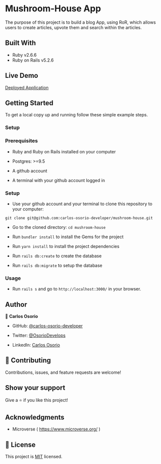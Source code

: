 # Mushroom-House App

The purpose of this project is to build a blog App, using RoR, which allows users to create articles, upvote them and search within the articles.

## Built With

- Ruby v2.6.6
- Ruby on Rails v5.2.6

## Live Demo

[Deployed Application]()


## Getting Started

To get a local copy up and running follow these simple example steps.

### Setup

### Prerequisites

- Ruby and Ruby on Rails installed on your computer

- Postgres: >=9.5

- A github account

- A terminal with your github account logged in

### Setup

- Use your github account and your terminal to clone this repository to your computer:

`git clone git@github.com:carlos-osorio-developer/mushroom-house.git`

- Go to the cloned directory:
`cd mushroom-house`

- Run `bundler install` to install the Gems for the project

- Run `yarn install` to install the project dependencies

- Run `rails db:create` to create the database

- Run `rails db:migrate` to setup the database

### Usage

- Run `rails s` and go to `http://localhost:3000/` in your browser.

## Author

👤 **Carlos Osorio**

- GitHub: [@carlos-osorio-developer](https://github.com/carlos-osorio-developer)

- Twitter: [@OsorioDevelops](hhttps://twitter.com/@OsorioDevelops)

- LinkedIn: [Carlos Osorio](https://www.linkedin.com/in/carlos-osorio-developer/)
​
## 🤝 Contributing

Contributions, issues, and feature requests are welcome!

## Show your support


Give a ⭐️ if you like this project!


## Acknowledgments

- Microverse ( https://www.microverse.org/ )

## 📝 License

This project is [MIT](./MIT.md) licensed.